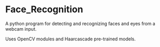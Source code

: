 # Face_Recognition

A python program for detecting and recognizing faces and eyes from a webcam input.

Uses OpenCV modules and Haarcascade pre-trained models.
